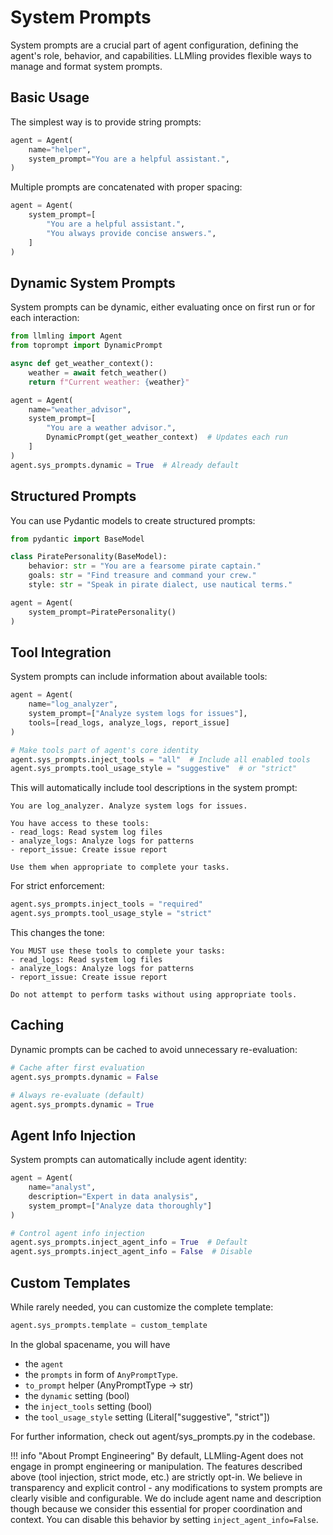 # System Prompts

System prompts are a crucial part of agent configuration, defining the agent's role, behavior, and capabilities. LLMling provides flexible ways to manage and format system prompts.

## Basic Usage

The simplest way is to provide string prompts:

```python
agent = Agent(
    name="helper",
    system_prompt="You are a helpful assistant.",
)
```

Multiple prompts are concatenated with proper spacing:

```python
agent = Agent(
    system_prompt=[
        "You are a helpful assistant.",
        "You always provide concise answers.",
    ]
)
```

## Dynamic System Prompts

System prompts can be dynamic, either evaluating once on first run or for each interaction:

```python
from llmling import Agent
from toprompt import DynamicPrompt

async def get_weather_context():
    weather = await fetch_weather()
    return f"Current weather: {weather}"

agent = Agent(
    name="weather_advisor",
    system_prompt=[
        "You are a weather advisor.",
        DynamicPrompt(get_weather_context)  # Updates each run
    ]
)
agent.sys_prompts.dynamic = True  # Already default
```

## Structured Prompts

You can use Pydantic models to create structured prompts:

```python
from pydantic import BaseModel

class PiratePersonality(BaseModel):
    behavior: str = "You are a fearsome pirate captain."
    goals: str = "Find treasure and command your crew."
    style: str = "Speak in pirate dialect, use nautical terms."

agent = Agent(
    system_prompt=PiratePersonality()
)
```

## Tool Integration

System prompts can include information about available tools:

```python
agent = Agent(
    name="log_analyzer",
    system_prompt=["Analyze system logs for issues"],
    tools=[read_logs, analyze_logs, report_issue]
)

# Make tools part of agent's core identity
agent.sys_prompts.inject_tools = "all"  # Include all enabled tools
agent.sys_prompts.tool_usage_style = "suggestive"  # or "strict"
```

This will automatically include tool descriptions in the system prompt:
```
You are log_analyzer. Analyze system logs for issues.

You have access to these tools:
- read_logs: Read system log files
- analyze_logs: Analyze logs for patterns
- report_issue: Create issue report

Use them when appropriate to complete your tasks.
```

For strict enforcement:
```python
agent.sys_prompts.inject_tools = "required"
agent.sys_prompts.tool_usage_style = "strict"
```

This changes the tone:
```
You MUST use these tools to complete your tasks:
- read_logs: Read system log files
- analyze_logs: Analyze logs for patterns
- report_issue: Create issue report

Do not attempt to perform tasks without using appropriate tools.
```

## Caching

Dynamic prompts can be cached to avoid unnecessary re-evaluation:

```python
# Cache after first evaluation
agent.sys_prompts.dynamic = False

# Always re-evaluate (default)
agent.sys_prompts.dynamic = True
```

## Agent Info Injection

System prompts can automatically include agent identity:

```python
agent = Agent(
    name="analyst",
    description="Expert in data analysis",
    system_prompt=["Analyze data thoroughly"]
)

# Control agent info injection
agent.sys_prompts.inject_agent_info = True  # Default
agent.sys_prompts.inject_agent_info = False  # Disable
```

## Custom Templates

While rarely needed, you can customize the complete template:

```python
agent.sys_prompts.template = custom_template
```

In the global spacename, you will have

- the `agent`
- the `prompts` in form of `AnyPromptType`.
- `to_prompt` helper (AnyPromptType -> str)
- the `dynamic` setting (bool)
- the `inject_tools` setting (bool)
- the `tool_usage_style` setting (Literal["suggestive", "strict"])

For further information, check out agent/sys_prompts.py in the codebase.

!!! info "About Prompt Engineering"
    By default, LLMling-Agent does not engage in prompt engineering or manipulation. The features described
    above (tool injection, strict mode, etc.) are strictly opt-in. We believe in transparency and
    explicit control - any modifications to system prompts are clearly visible and configurable.
    We do include agent name and description though because we consider this essential
    for proper coordination and context. You can disable this behavior by setting `inject_agent_info=False`.
